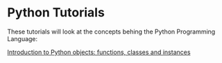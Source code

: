 # Python Tutorials

These tutorials will look at the concepts behing the Python Programming Language:

[Introduction to Python objects: functions, classes and instances](001_functions_classes_instances.ipynb)
